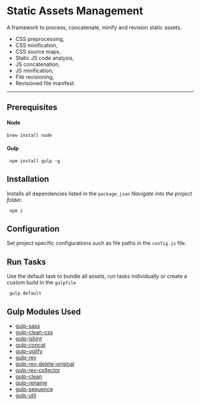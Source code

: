 Static Assets Management
===================

A framework to process, concatenate, minify and revision static assets.

* CSS preprocessing,
* CSS minification,
* CSS source maps,
* Static JS code analysis,
* JS concatenation,
* JS minification,
* File revisioning,
* Revisioned file manifest.

----------

Prerequisites
-------------

#### Node
```
brew install node
```

#### Gulp
```
 npm install gulp -g
```

Installation
-----------
Installs all dependencies listed in the `package.json`
*Navigate into the project folder.*
```
 npm i
```

Configuration
-----------
Set project specific configurations such as file paths in the  `config.js` file.


Run Tasks
-----------
Use the default task to bundle all assets, run tasks individually or create a custom build in the `gulpfile`
```
 gulp default
```

Gulp Modules Used
-----------
* [gulp-sass](https://github.com/dlmanning/gulp-sass)
* [gulp-clean-css](https://github.com/scniro/gulp-clean-css)
* [gulp-jshint](https://github.com/spalger/gulp-jshint)
* [gulp-concat](https://github.com/contra/gulp-concat)
* [gulp-uglify](https://github.com/terinjokes/gulp-uglify)
* [gulp-rev](https://github.com/sindresorhus/gulp-rev)
* [gulp-rev-delete-original](https://github.com/nib-health-funds/gulp-rev-delete-original)
* [gulp-rev-collector](https://github.com/shonny-ua/gulp-rev-collector)
* [gulp-clean](https://github.com/peter-vilja/gulp-clean)
* [gulp-rename](https://github.com/hparra/gulp-rename)
* [gulp-sequence](https://github.com/teambition/gulp-sequence)
* [gulp-util](https://www.npmjs.com/package/gulp-util)
